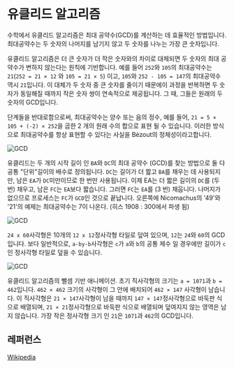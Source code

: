 # 유클리드 알고리즘

수학에서 유클리드 알고리즘은 최대 공약수(GCD)를 계산하는 데 효율적인 방법입니다. 최대공약수는 두 숫자의 나머지를 남기지 않고 두 숫자를 나누는 가장 큰 숫자입니다.

유클리드 알고리즘은 더 큰 숫자가 더 작은 숫자와의 차이로 대체되면 두 숫자의 최대 공약수가 변하지 않는다는 원칙에 기반합니다. 예를 들어 `252`와 `105`의 최대공약수는 `21`(`252 = 21 × 12` 와 `105 = 21 × 5`) 이고, `105`와 `252 - 105 = 147`의 최대공약수 역시 `21`입니다. 이 대체가 두 숫자 중 큰 숫자를 줄이기 때문에이 과정을 반복하면 두 숫자가 동일해질 때까지 작은 숫자 쌍이 연속적으로 제공됩니다. 그 때, 그들은 원래의 두 숫자의 GCD입니다. 

단계들을 반대로함으로써, 최대공약수는 양수 또는 음의 정수, 예를 들어, `21 = 5 × 105 + (-2) × 252`을 곱한 2 개의 원래 수의 합으로 표현 될 수 있습니다. 이러한 방식으로 최대공약수를 항상 표현할 수 있다는 사실을 Bézout의 정체성이라고합니다.

![GCD](https://upload.wikimedia.org/wikipedia/commons/3/37/Euclid%27s_algorithm_Book_VII_Proposition_2_3.png)

유클리드는 두 개의 시작 길이 인 `BA`와 `DC`의 최대 공약수 (GCD)를 찾는 방법으로 둘 다 공통 "단위"길이의 배수로 정의됩니다. `DC`는 길이가 더 짧고 `BA`를 채우는 데 사용되지만, 남은 `EA`가 `DC`미만이므로 한 번만 사용됩니다. 이제 EA는 더 짧은 길이의 `DC`를 (두 번) 채우고, 남은 `FC`는 `EA`보다 짧습니다. 그러면 `FC`는 `EA`를 (3 번) 채웁니다. 나머지가 없으므로 프로세스는 `FC`가 `GCD`인 것으로 끝납니다. 오른쪽에 Nicomachus의 '49'와 '21'의 예제는 최대공약수는 7이 나온다. (히스 1908 : 300에서 파생 됨)

![GCD](https://upload.wikimedia.org/wikipedia/commons/7/74/24x60.svg)

`24 x 60`사각형은 10개의 `12 x 12`정사각형 타일로 덮여 있으며, `12`는 `24`와 `60`의 GCD입니다. 보다 일반적으로, `a-by-b`사각형은 `c`가 `a`와 `b`의 공통 제수 일 경우에만 길이가 `c`인 정사각형 타일로 덮을 수 있습니다.

![GCD](https://upload.wikimedia.org/wikipedia/commons/1/1c/Euclidean_algorithm_1071_462.gif)

유클리드 알고리즘의 뺄셈 기반 애니메이션. 
초기 직사각형의 크기는 `a = 1071`과 `b = 462`입니다. `462 × 462` 크기의 사각형이 그 안에 배치되어 `462 × 147` 사각형이 남습니다. 이 직사각형은 `21 × 147`사각형이 남을 때까지 `147 × 147`정사각형으로 바둑판 식으로 배열되며, `21 × 21`정사각형으로 바둑판 식으로 배열되며 덮여지지 않는 영역은 남지 않습니다.
가장 작은 정사각형 크기 인 `21`은 `1071`과 `462`의 GCD입니다.

## 레퍼런스

[Wikipedia](https://en.wikipedia.org/wiki/Euclidean_algorithm)
